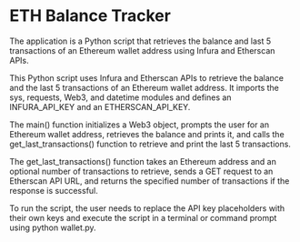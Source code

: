 # ETH Balance Tracker
The application is a Python script that retrieves the balance and last 5 transactions of an Ethereum wallet address using Infura and Etherscan APIs.

This Python script uses Infura and Etherscan APIs to retrieve the balance and the last 5 transactions of an Ethereum wallet address. It imports the sys, requests, Web3, and datetime modules and defines an INFURA_API_KEY and an ETHERSCAN_API_KEY.

The main() function initializes a Web3 object, prompts the user for an Ethereum wallet address, retrieves the balance and prints it, and calls the get_last_transactions() function to retrieve and print the last 5 transactions.

The get_last_transactions() function takes an Ethereum address and an optional number of transactions to retrieve, sends a GET request to an Etherscan API URL, and returns the specified number of transactions if the response is successful.

To run the script, the user needs to replace the API key placeholders with their own keys and execute the script in a terminal or command prompt using python wallet.py.
